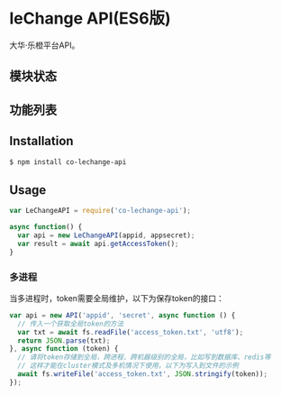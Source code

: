 leChange API(ES6版)
===========
大华·乐橙平台API。

## 模块状态


## 功能列表

## Installation

```sh
$ npm install co-lechange-api
```

## Usage

```js
var LeChangeAPI = require('co-lechange-api');

async function() {
  var api = new LeChangeAPI(appid, appsecret);
  var result = await api.getAccessToken();
}
```

### 多进程
当多进程时，token需要全局维护，以下为保存token的接口：

```js
var api = new API('appid', 'secret', async function () {
  // 传入一个获取全局token的方法
  var txt = await fs.readFile('access_token.txt', 'utf8');
  return JSON.parse(txt);
}, async function (token) {
  // 请将token存储到全局，跨进程、跨机器级别的全局，比如写到数据库、redis等
  // 这样才能在cluster模式及多机情况下使用，以下为写入到文件的示例
  await fs.writeFile('access_token.txt', JSON.stringify(token));
});
```
